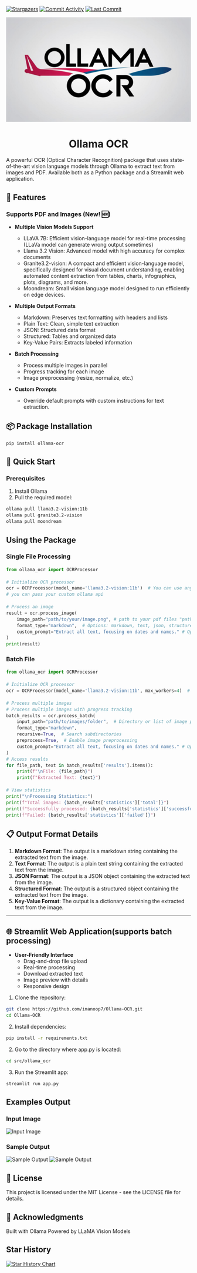 <a href="https://github.com/imanoop7/Ollama-OCR"><img src="https://img.shields.io/github/stars/imanoop7/Ollama-OCR.svg?style=social&label=Star" alt="Stargazers"></a>
<a href="https://github.com/imanoop7/Ollama-OCR/graphs/commit-activity"><img src="https://img.shields.io/github/commit-activity/m/imanoop7/Ollama-OCR.svg" alt="Commit Activity"></a>
<a href="https://github.com/imanoop7/Ollama-OCR"><img src="https://img.shields.io/github/last-commit/imanoop7/Ollama-OCR.svg" alt="Last Commit"></a>

![Ollama OCR Logo](logo.jpg)

<h1 align="center">Ollama OCR</h1>

A powerful OCR (Optical Character Recognition) package that uses state-of-the-art vision language models through Ollama to extract text from images and PDF. Available both as a Python package and a Streamlit web application.

## 🌟 Features

### Supports PDF and Images (New! 🆕)

- **Multiple Vision Models Support**
  - LLaVA 7B: Efficient vision-language model for real-time processing (LLaVa model can generate wrong output sometimes)
  - Llama 3.2 Vision: Advanced model with high accuracy for complex documents
  - Granite3.2-vision: A compact and efficient vision-language model, specifically designed for visual document understanding, enabling automated content extraction from tables, charts,    infographics, plots, diagrams, and more.
  - Moondream: Small vision language model designed to run efficiently on edge devices.

- **Multiple Output Formats**
  - Markdown: Preserves text formatting with headers and lists
  - Plain Text: Clean, simple text extraction
  - JSON: Structured data format
  - Structured: Tables and organized data
  - Key-Value Pairs: Extracts labeled information

- **Batch Processing**
  - Process multiple images in parallel
  - Progress tracking for each image
  - Image preprocessing (resize, normalize, etc.)

- **Custom Prompts**
  - Override default prompts with custom instructions for text extraction.

## 📦 Package Installation

```bash
pip install ollama-ocr
```

## 🚀 Quick Start
### Prerequisites
1. Install Ollama
2. Pull the required model:

```bash
ollama pull llama3.2-vision:11b
ollama pull granite3.2-vision
ollama pull moondream
```
## Using the Package

### Single File Processing

```python
from ollama_ocr import OCRProcessor

# Initialize OCR processor
ocr = OCRProcessor(model_name='llama3.2-vision:11b')  # You can use any vision model available on Ollama
# you can pass your custom ollama api

# Process an image
result = ocr.process_image(
    image_path="path/to/your/image.png", # path to your pdf files "path/to/your/file.pdf"
    format_type="markdown",  # Options: markdown, text, json, structured, key_value
    custom_prompt="Extract all text, focusing on dates and names." # Optional custom prompt
)
print(result)
```
### Batch File 

```python
from ollama_ocr import OCRProcessor

# Initialize OCR processor
ocr = OCRProcessor(model_name='llama3.2-vision:11b', max_workers=4)  # max workers for parallel processing

# Process multiple images
# Process multiple images with progress tracking
batch_results = ocr.process_batch(
    input_path="path/to/images/folder",  # Directory or list of image paths
    format_type="markdown",
    recursive=True,  # Search subdirectories
    preprocess=True,  # Enable image preprocessing
    custom_prompt="Extract all text, focusing on dates and names." # Optional custom prompt
)
# Access results
for file_path, text in batch_results['results'].items():
    print(f"\nFile: {file_path}")
    print(f"Extracted Text: {text}")

# View statistics
print("\nProcessing Statistics:")
print(f"Total images: {batch_results['statistics']['total']}")
print(f"Successfully processed: {batch_results['statistics']['successful']}")
print(f"Failed: {batch_results['statistics']['failed']}")
```

## 📋 Output Format Details

1. **Markdown Format**: The output is a markdown string containing the extracted text from the image.
2. **Text Format**: The output is a plain text string containing the extracted text from the image.
3. **JSON Format**: The output is a JSON object containing the extracted text from the image.
4. **Structured Format**: The output is a structured object containing the extracted text from the image.
5. **Key-Value Format**: The output is a dictionary containing the extracted text from the image.

-----
## 🌐 Streamlit Web Application(supports batch processing)
- **User-Friendly Interface**
  - Drag-and-drop file upload
  - Real-time processing
  - Download extracted text
  - Image preview with details
  - Responsive design

1. Clone the repository:
```bash
git clone https://github.com/imanoop7/Ollama-OCR.git
cd Ollama-OCR
```
2. Install dependencies:
```bash
pip install -r requirements.txt
```
2. Go to the directory where app.py is located:
```bash
cd src/ollama_ocr      
```
3. Run the Streamlit app:
```bash
streamlit run app.py
```


## Examples Output
### Input Image
![Input Image](input/img.png)


### Sample Output
![Sample Output](output/image.png)
![Sample Output](output/markdown.png)


## 📄 License
This project is licensed under the MIT License - see the LICENSE file for details.

## 🙏 Acknowledgments
Built with Ollama
Powered by LLaMA Vision Models


## Star History

[![Star History Chart](https://api.star-history.com/svg?repos=imanoop7/Ollama-OCR&type=Date)](https://star-history.com/#imanoop7/Ollama-OCR&Date)

